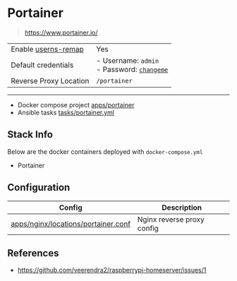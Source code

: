 # Portainer
> https://www.portainer.io/

| | |
| ---------------------------------------------------------------------------- | -------------------------- |
| Enable [userns-remap](https://docs.docker.com/engine/security/userns-remap/) | Yes           |
| Default credentials                                                              | - Username: `admin` <br/> - Password: [`changeme`](https://github.com/veerendra2/raspberrypi-homeserver/blob/main/apps/portainer/secrets/portainer_admin_password.txt) |
| Reverse Proxy Location | `/portainer` |

***

* Docker compose project [apps/portainer](https://github.com/veerendra2/raspberrypi-homeserver/tree/main/apps/portainer)
* Ansible tasks [tasks/portainer.yml](https://github.com/veerendra2/raspberrypi-homeserver/blob/main/tasks/portainer.yml)

## Stack Info
Below are the docker containers deployed with `docker-compose.yml`
* Portainer

## Configuration
| Config | Description |
| ------ | ----------- |
| [apps/nginx/locations/portainer.conf](https://github.com/veerendra2/raspberrypi-homeserver/blob/main/apps/nginx/locations/portainer.conf) | Nginx reverse proxy config |

## References
* https://github.com/veerendra2/raspberrypi-homeserver/issues/1